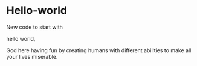 # Hello-world
New code to start with

hello world,

God here having fun by creating humans with different abilities to make all your lives miserable.

